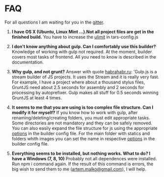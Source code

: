 # FAQ

For all questions I am waiting for you in the [gitter](https://gitter.im/2gis/tars?utm_source=badge&utm_medium=badge&utm_campaign=pr-badge).

1. **I have OS X (Ubuntu, Linux Mint …).Not all project files are get in the finished build.**
You have to increase the [ulimit](options.md#ulimit) in tars-config.js

2. **I don't know anything about gulp. Can I comfortably use this builder?**
Knowledge of working with gulp not required. At the moment, builder covers most tasks of frontend. All you need to know is described in the documentation.

3. **Why gulp, and not grunt?**
Answer with quote [habrahabr.ru](http://habrahabr.ru/post/208890): 'Gulp.js is a stream builder of JS projects. It uses the Stream and it is really very fast. For example, I have a project where about a thousand stylus files, GruntJS need about 2.5 seconds for assembly and 2 seconds for processing by autoprefixer. Gulp makes all stuff for 0.5 seconds winning GruntJS at least 4 times.

4. **It seems to me that you are using is too complex file structure. Can I modify it for myself?**
If you know how to work with gulp, after renaming/deleting/creating folders, you must edit appropriate tasks. Some directories are not mandatory and they can be safely removed.
You can also easily expand the file structure for js using the appropriate [options](options.md#jspathstoconcatbeforemodulesjs-%D0%B8-jspathstoconcataftermodulesjs) in the builder config file.
For the main folder with statics and folders whith images you can set the name in respective [options](options.md#fs) in the builder config file.

5. **Everything seems to be installed, but nothing works. What to do? I have a Windows (7, 8, 10)**
Probably not all dependences were installed. Run npm i command again. 
If the result of this command is errors, the big wish to send them to me ([artem.malko@gmail.com](mailto:artem.malko@gmail.com)), I will help.
